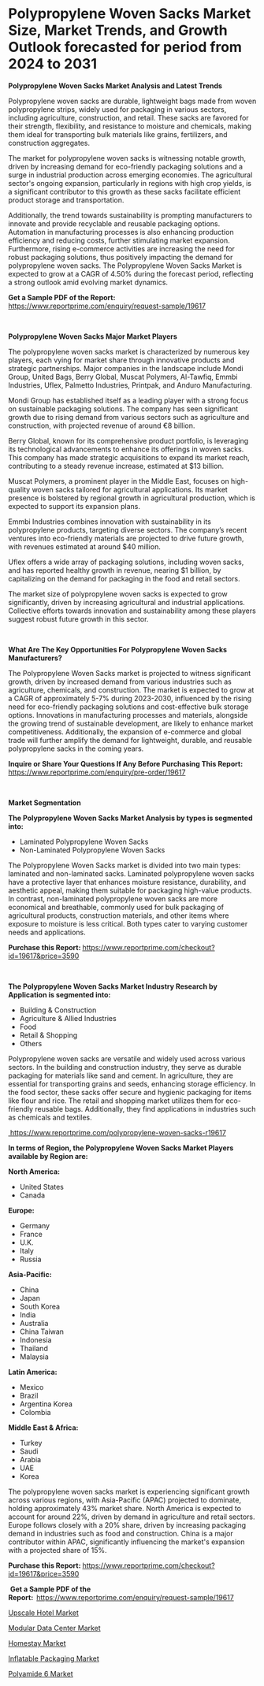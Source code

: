 <p><h1>Polypropylene Woven Sacks Market Size, Market Trends, and Growth Outlook forecasted for period from 2024 to 2031</h1></p><p><strong>Polypropylene Woven Sacks Market Analysis and Latest Trends</strong></p>
<p><p>Polypropylene woven sacks are durable, lightweight bags made from woven polypropylene strips, widely used for packaging in various sectors, including agriculture, construction, and retail. These sacks are favored for their strength, flexibility, and resistance to moisture and chemicals, making them ideal for transporting bulk materials like grains, fertilizers, and construction aggregates.</p><p>The market for polypropylene woven sacks is witnessing notable growth, driven by increasing demand for eco-friendly packaging solutions and a surge in industrial production across emerging economies. The agricultural sector's ongoing expansion, particularly in regions with high crop yields, is a significant contributor to this growth as these sacks facilitate efficient product storage and transportation.</p><p>Additionally, the trend towards sustainability is prompting manufacturers to innovate and provide recyclable and reusable packaging options. Automation in manufacturing processes is also enhancing production efficiency and reducing costs, further stimulating market expansion. Furthermore, rising e-commerce activities are increasing the need for robust packaging solutions, thus positively impacting the demand for polypropylene woven sacks. The Polypropylene Woven Sacks Market is expected to grow at a CAGR of 4.50% during the forecast period, reflecting a strong outlook amid evolving market dynamics.</p></p>
<p><strong>Get a Sample PDF of the Report:&nbsp;</strong> <a href="https://www.reportprime.com/enquiry/request-sample/19617?utm_campaign=62&utm_medium=2&utm_source=Github&utm_content=ia&utm_term=23112024&utm_id=polypropylene-woven-sacks">https://www.reportprime.com/enquiry/request-sample/19617</a></p>
<p>&nbsp;</p>
<p><strong>Polypropylene Woven Sacks Major Market Players</strong></p>
<p><p>The polypropylene woven sacks market is characterized by numerous key players, each vying for market share through innovative products and strategic partnerships. Major companies in the landscape include Mondi Group, United Bags, Berry Global, Muscat Polymers, Al-Tawfiq, Emmbi Industries, Uflex, Palmetto Industries, Printpak, and Anduro Manufacturing.</p><p>Mondi Group has established itself as a leading player with a strong focus on sustainable packaging solutions. The company has seen significant growth due to rising demand from various sectors such as agriculture and construction, with projected revenue of around €8 billion.</p><p>Berry Global, known for its comprehensive product portfolio, is leveraging its technological advancements to enhance its offerings in woven sacks. This company has made strategic acquisitions to expand its market reach, contributing to a steady revenue increase, estimated at $13 billion.</p><p>Muscat Polymers, a prominent player in the Middle East, focuses on high-quality woven sacks tailored for agricultural applications. Its market presence is bolstered by regional growth in agricultural production, which is expected to support its expansion plans.</p><p>Emmbi Industries combines innovation with sustainability in its polypropylene products, targeting diverse sectors. The company’s recent ventures into eco-friendly materials are projected to drive future growth, with revenues estimated at around $40 million.</p><p>Uflex offers a wide array of packaging solutions, including woven sacks, and has reported healthy growth in revenue, nearing $1 billion, by capitalizing on the demand for packaging in the food and retail sectors.</p><p>The market size of polypropylene woven sacks is expected to grow significantly, driven by increasing agricultural and industrial applications. Collective efforts towards innovation and sustainability among these players suggest robust future growth in this sector.</p></p>
<p>&nbsp;</p>
<p><strong>What Are The Key Opportunities For Polypropylene Woven Sacks Manufacturers?</strong></p>
<p><p>The Polypropylene Woven Sacks market is projected to witness significant growth, driven by increased demand from various industries such as agriculture, chemicals, and construction. The market is expected to grow at a CAGR of approximately 5-7% during 2023-2030, influenced by the rising need for eco-friendly packaging solutions and cost-effective bulk storage options. Innovations in manufacturing processes and materials, alongside the growing trend of sustainable development, are likely to enhance market competitiveness. Additionally, the expansion of e-commerce and global trade will further amplify the demand for lightweight, durable, and reusable polypropylene sacks in the coming years.</p></p>
<p><strong>Inquire or Share Your Questions If Any Before Purchasing This Report:</strong> <a href="https://www.reportprime.com/enquiry/pre-order/19617?utm_campaign=62&utm_medium=2&utm_source=Github&utm_content=ia&utm_term=23112024&utm_id=polypropylene-woven-sacks">https://www.reportprime.com/enquiry/pre-order/19617</a></p>
<p>&nbsp;</p>
<p><strong>Market Segmentation</strong></p>
<p><strong>The Polypropylene Woven Sacks Market Analysis by types is segmented into:</strong></p>
<p><ul><li>Laminated Polypropylene Woven Sacks</li><li>Non-Laminated Polypropylene Woven Sacks</li></ul></p>
<p><p>The Polypropylene Woven Sacks market is divided into two main types: laminated and non-laminated sacks. Laminated polypropylene woven sacks have a protective layer that enhances moisture resistance, durability, and aesthetic appeal, making them suitable for packaging high-value products. In contrast, non-laminated polypropylene woven sacks are more economical and breathable, commonly used for bulk packaging of agricultural products, construction materials, and other items where exposure to moisture is less critical. Both types cater to varying customer needs and applications.</p></p>
<p><strong>Purchase this Report:&nbsp;</strong><a href="https://www.reportprime.com/checkout?id=19617&price=3590&utm_campaign=62&utm_medium=2&utm_source=Github&utm_content=ia&utm_term=23112024&utm_id=polypropylene-woven-sacks">https://www.reportprime.com/checkout?id=19617&price=3590</a></p>
<p>&nbsp;</p>
<p><strong>The Polypropylene Woven Sacks Market Industry Research by Application is segmented into:</strong></p>
<p><ul><li>Building & Construction</li><li>Agriculture & Allied Industries</li><li>Food</li><li>Retail & Shopping</li><li>Others</li></ul></p>
<p><p>Polypropylene woven sacks are versatile and widely used across various sectors. In the building and construction industry, they serve as durable packaging for materials like sand and cement. In agriculture, they are essential for transporting grains and seeds, enhancing storage efficiency. In the food sector, these sacks offer secure and hygienic packaging for items like flour and rice. The retail and shopping market utilizes them for eco-friendly reusable bags. Additionally, they find applications in industries such as chemicals and textiles.</p></p>
<p><a href="https://www.reportprime.com/polypropylene-woven-sacks-r19617?utm_campaign=62&utm_medium=2&utm_source=Github&utm_content=ia&utm_term=23112024&utm_id=polypropylene-woven-sacks">&nbsp;https://www.reportprime.com/polypropylene-woven-sacks-r19617</a></p>
<p><strong>In terms of Region, the Polypropylene Woven Sacks Market Players available by Region are:</strong></p>
<p>
    <p> <strong> North America: </strong>
        <ul>
            <li>United States</li>
            <li>Canada</li>
        </ul>
        </p> 
    <p> <strong> Europe: </strong>
        <ul>
            <li>Germany</li>
            <li>France</li>
            <li>U.K.</li>
            <li>Italy</li>
            <li>Russia</li>
        </ul>
        </p> 
    <p> <strong> Asia-Pacific: </strong>
        <ul>
            <li>China</li>
            <li>Japan</li>
            <li>South Korea</li>
            <li>India</li>
            <li>Australia</li>
            <li>China Taiwan</li>
            <li>Indonesia</li>
            <li>Thailand</li>
            <li>Malaysia</li>
        </ul>
        </p> 
    <p> <strong> Latin America: </strong>
        <ul>
            <li>Mexico</li>
            <li>Brazil</li>
            <li>Argentina Korea</li>
            <li>Colombia</li>
        </ul>
        </p> 
    <p> <strong> Middle East & Africa: </strong>
        <ul>
            <li>Turkey</li>
            <li>Saudi</li>
            <li>Arabia</li>
            <li>UAE</li>
            <li>Korea</li>
        </ul>
    </p>
    </p>
<p><p>The polypropylene woven sacks market is experiencing significant growth across various regions, with Asia-Pacific (APAC) projected to dominate, holding approximately 43% market share. North America is expected to account for around 22%, driven by demand in agriculture and retail sectors. Europe follows closely with a 20% share, driven by increasing packaging demand in industries such as food and construction. China is a major contributor within APAC, significantly influencing the market's expansion with a projected share of 15%.</p></p>
<p><strong>Purchase this Report: </strong><a href="https://www.reportprime.com/checkout?id=19617&price=3590&utm_campaign=62&utm_medium=2&utm_source=Github&utm_content=ia&utm_term=23112024&utm_id=polypropylene-woven-sacks">https://www.reportprime.com/checkout?id=19617&price=3590</a></p>
<p>&nbsp;<strong>Get a Sample PDF of the Report:&nbsp;&nbsp;</strong><a href="https://www.reportprime.com/enquiry/request-sample/19617?utm_campaign=62&utm_medium=2&utm_source=Github&utm_content=ia&utm_term=23112024&utm_id=polypropylene-woven-sacks">https://www.reportprime.com/enquiry/request-sample/19617</a></p>
<p><strong></strong></p>
<p><p><a href="https://issuu.com/reportprime-2/docs/upscale-hotel-market-size-2030.pptx_880b593a712a4f?utm_campaign=62&utm_medium=2&utm_source=Github&utm_content=ia&utm_term=23112024&utm_id=polypropylene-woven-sacks">Upscale Hotel Market</a></p><p><a href="https://www.linkedin.com/pulse/modular-data-center-market-size-set-accelerate-impressive-cagr-7kazf?utm_campaign=62&utm_medium=2&utm_source=Github&utm_content=ia&utm_term=23112024&utm_id=polypropylene-woven-sacks">Modular Data Center Market</a></p><p><a href="https://issuu.com/reportprime-2/docs/homestay-market-size-2030.pptx_29bdd4173d849a?utm_campaign=62&utm_medium=2&utm_source=Github&utm_content=ia&utm_term=23112024&utm_id=polypropylene-woven-sacks">Homestay Market</a></p><p><a href="https://github.com/SanjidaMahmud54/Market-Research-Report-List-1/blob/main/inflatable-packaging-market.md?utm_campaign=62&utm_medium=2&utm_source=Github&utm_content=ia&utm_term=23112024&utm_id=polypropylene-woven-sacks">Inflatable Packaging Market</a></p><p><a href="https://www.linkedin.com/pulse/future-trends-polyamide-6-market-2024-2031-148-cagr-gzwye?utm_campaign=62&utm_medium=2&utm_source=Github&utm_content=ia&utm_term=23112024&utm_id=polypropylene-woven-sacks">Polyamide 6 Market</a></p></p>